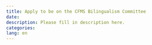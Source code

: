 ```yaml
---
title: Apply to be on the CFMS Bilingualism Committee
date:
description: Please fill in description here.
categories:
lang: en
---
```

